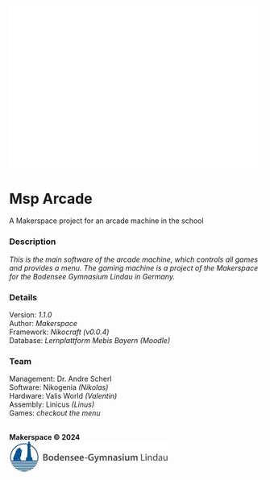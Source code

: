 ![Arcade Logo](resources/images/arcade_logo.png "Arcade Logo")
# Msp Arcade
A Makerspace project for an arcade machine in the school

### Description
_This is the main software of the arcade machine, which controls
all games and provides a menu. The gaming machine is a project of the 
Makerspace for the Bodensee Gymnasium Lindau in Germany._

### Details
Version: _1.1.0_\
Author: _Makerspace_\
Framework: _Nikocraft (v0.0.4)_\
Database: _Lernplattform Mebis Bayern (Moodle)_

### Team
Management: Dr. Andre Scherl\
Software: Nikogenia _(Nikolas)_\
Hardware: Valis World _(Valentin)_\
Assembly: Linicus _(Linus)_\
Games: _checkout the menu_

\
**Makerspace © 2024**\
![Bogy Logo](resources/images/bogy_logo.jpg "Bogy Logo")
